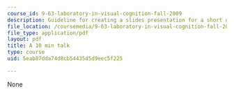 ```yaml
---
course_id: 9-63-laboratory-in-visual-cognition-fall-2009
description: Guideline for creating a slides presentation for a short oral presentation.
file_location: /coursemedia/9-63-laboratory-in-visual-cognition-fall-2009/5eab87dda74d8cb54435d5d9eec5f225_MIT9_63F09_assn03.pdf
file_type: application/pdf
layout: pdf
title: A 10 min talk
type: course
uid: 5eab87dda74d8cb54435d5d9eec5f225

---
```

None